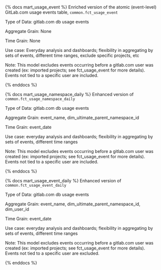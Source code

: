 {% docs mart_usage_event %}
Enriched version of the atomic (event-level) GitLab.com usage events table, `common.fct_usage_event`

Type of Data: gitlab.com db usage events

Aggregate Grain: None

Time Grain: None

Use case: Everyday analysis and dashboards; flexibility in aggregating by sets of events, different time ranges, exclude specific projects, etc

Note: This model excludes events occurring before a gitlab.com user was created (ex: imported projects; see fct_usage_event for more details). Events not tied to a specific user are included.

{% enddocs %}

{% docs mart_usage_namespace_daily %}
Enhanced version of `common.fct_usage_namespace_daily`

Type of Data: gitlab.com db usage events

Aggregate Grain: event_name, dim_ultimate_parent_namespace_id

Time Grain: event_date

Use case: everyday analysis and dashboards; flexibility in aggregating by sets of events, different time ranges

Note: This model excludes events occurring before a gitlab.com user was created (ex: imported projects; see fct_usage_event for more details). Events not tied to a specific user are included.

{% enddocs %}

{% docs mart_usage_event_daily %}
Enhanced version of `common.fct_usage_event_daily`

Type of Data: gitlab.com db usage events

Aggregate Grain: event_name, dim_ultimate_parent_namespace_id, dim_user_id

Time Grain: event_date

Use case: everyday analysis and dashboards; flexibility in aggregating by sets of events, different time ranges

Note: This model excludes events occurring before a gitlab.com user was created (ex: imported projects; see fct_usage_event for more details). Events not tied to a specific user are excluded.

{% enddocs %}
